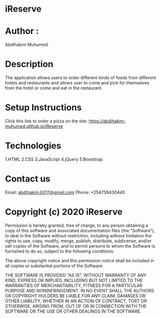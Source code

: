 # iReserve
# Author : 
Abdihakim Muhumed.
# Description
The application  allows users to order different kinds of foods from different hotels and restaurants and allows user to come and pick for themselves from the hotel or come and eat in the restaurant.
# Setup Instructions
Click this link to order a pizza on the site: https://abdihakim-muhumed.github.io/iReserve 
# Technologies
1.HTML
2.CSS
3.JavaScript
4.jQuery
5.Bootstrap
# Contact us
Email: abdihakim.0017@gmail.com
Phone: +254759430440
# Copyright (c) 2020 iReserve

Permission is hereby granted, free of charge, to any person obtaining a copy
of this software and associated documentation files (the "Software"), to deal
in the Software without restriction, including without limitation the rights
to use, copy, modify, merge, publish, distribute, sublicense, and/or sell
copies of the Software, and to permit persons to whom the Software is
furnished to do so, subject to the following conditions:

The above copyright notice and this permission notice shall be included in all
copies or substantial portions of the Software.

THE SOFTWARE IS PROVIDED "AS IS", WITHOUT WARRANTY OF ANY KIND, EXPRESS OR
IMPLIED, INCLUDING BUT NOT LIMITED TO THE WARRANTIES OF MERCHANTABILITY,
FITNESS FOR A PARTICULAR PURPOSE AND NONINFRINGEMENT. IN NO EVENT SHALL THE
AUTHORS OR COPYRIGHT HOLDERS BE LIABLE FOR ANY CLAIM, DAMAGES OR OTHER
LIABILITY, WHETHER IN AN ACTION OF CONTRACT, TORT OR OTHERWISE, ARISING FROM,
OUT OF OR IN CONNECTION WITH THE SOFTWARE OR THE USE OR OTHER DEALINGS IN THE
SOFTWARE.